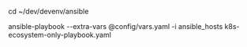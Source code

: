 
cd ~/dev/devenv/ansible

ansible-playbook --extra-vars @config/vars.yaml -i ansible_hosts k8s-ecosystem-only-playbook.yaml
